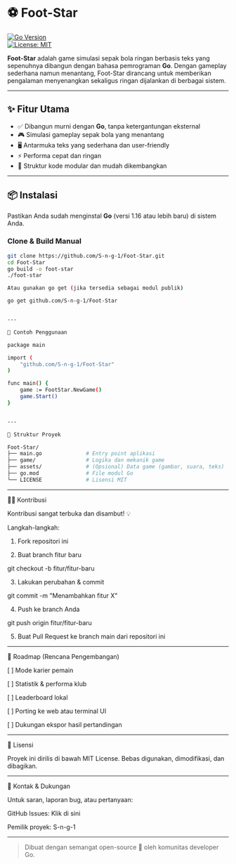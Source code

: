 
# ⚽ Foot-Star

[![Go Version](https://img.shields.io/badge/Go-1.16+-blue)](https://golang.org/)  
[![License: MIT](https://img.shields.io/badge/License-MIT-green.svg)](LICENSE)

**Foot-Star** adalah game simulasi sepak bola ringan berbasis teks yang sepenuhnya dibangun dengan bahasa pemrograman **Go**. Dengan gameplay sederhana namun menantang, Foot-Star dirancang untuk memberikan pengalaman menyenangkan sekaligus ringan dijalankan di berbagai sistem.

---

## ✨ Fitur Utama

- ✅ Dibangun murni dengan **Go**, tanpa ketergantungan eksternal
- 🎮 Simulasi gameplay sepak bola yang menantang
- 🖥️ Antarmuka teks yang sederhana dan user-friendly
- ⚡ Performa cepat dan ringan
- 💼 Struktur kode modular dan mudah dikembangkan

---

## 📦 Instalasi

Pastikan Anda sudah menginstal **Go** (versi 1.16 atau lebih baru) di sistem Anda.

### Clone & Build Manual

```bash
git clone https://github.com/S-n-g-1/Foot-Star.git
cd Foot-Star
go build -o foot-star
./foot-star

Atau gunakan go get (jika tersedia sebagai modul publik)

go get github.com/S-n-g-1/Foot-Star


---

🚀 Contoh Penggunaan

package main

import (
    "github.com/S-n-g-1/Foot-Star"
)

func main() {
    game := FootStar.NewGame()
    game.Start()
}


---

📁 Struktur Proyek

Foot-Star/
├── main.go              # Entry point aplikasi
├── game/                # Logika dan mekanik game
├── assets/              # (Opsional) Data game (gambar, suara, teks)
├── go.mod               # File modul Go
└── LICENSE              # Lisensi MIT

```
---

🧑‍💻 Kontribusi

Kontribusi sangat terbuka dan disambut! 💡

Langkah-langkah:

1. Fork repositori ini


2. Buat branch fitur baru

git checkout -b fitur/fitur-baru


3. Lakukan perubahan & commit

git commit -m "Menambahkan fitur X"


4. Push ke branch Anda

git push origin fitur/fitur-baru


5. Buat Pull Request ke branch main dari repositori ini




---

🚧 Roadmap (Rencana Pengembangan)

[ ] Mode karier pemain

[ ] Statistik & performa klub

[ ] Leaderboard lokal

[ ] Porting ke web atau terminal UI

[ ] Dukungan ekspor hasil pertandingan



---

📄 Lisensi

Proyek ini dirilis di bawah MIT License. Bebas digunakan, dimodifikasi, dan dibagikan.


---

🙋 Kontak & Dukungan

Untuk saran, laporan bug, atau pertanyaan:

GitHub Issues: Klik di sini

Pemilik proyek: S-n-g-1



---

> Dibuat dengan semangat open-source 💙 oleh komunitas developer Go.


